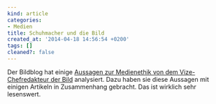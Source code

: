 ```yaml
---
kind: article
categories:
- Medien
title: Schuhmacher und die Bild
created_at: '2014-04-18 14:56:54 +0200'
tags: []
cleaned?: false
---
```


Der Bildblog hat einige [Aussagen zur Medienethik von dem
Vize-Chefredakteur der
Bild](http://www.bildblog.de/56531/alfred-draxlers-einfuehrung-in-die-medienethik-2/ "Alfred Draxlers Einführung in die Medienethik")
analysiert. Dazu haben sie diese Aus­sagen mit einigen Artikeln in
Zusammenhang gebracht. Das ist wirklich sehr lesenswert.
